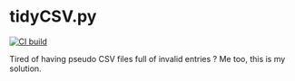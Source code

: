 # tidyCSV.py

[![CI build](https://github.com/gmagannaDevelop/tidyCSV.py/actions/workflows/main.yml/badge.svg)](https://github.com/gmagannaDevelop/tidyCSV.py/actions/workflows/main.yml)

Tired of having pseudo CSV files full of invalid entries ? Me too, this is my solution.
